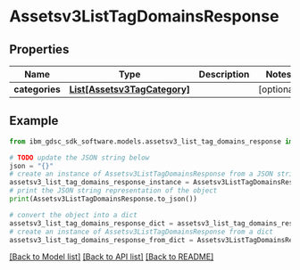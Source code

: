 # Assetsv3ListTagDomainsResponse


## Properties

Name | Type | Description | Notes
------------ | ------------- | ------------- | -------------
**categories** | [**List[Assetsv3TagCategory]**](Assetsv3TagCategory.md) |  | [optional] 

## Example

```python
from ibm_gdsc_sdk_software.models.assetsv3_list_tag_domains_response import Assetsv3ListTagDomainsResponse

# TODO update the JSON string below
json = "{}"
# create an instance of Assetsv3ListTagDomainsResponse from a JSON string
assetsv3_list_tag_domains_response_instance = Assetsv3ListTagDomainsResponse.from_json(json)
# print the JSON string representation of the object
print(Assetsv3ListTagDomainsResponse.to_json())

# convert the object into a dict
assetsv3_list_tag_domains_response_dict = assetsv3_list_tag_domains_response_instance.to_dict()
# create an instance of Assetsv3ListTagDomainsResponse from a dict
assetsv3_list_tag_domains_response_from_dict = Assetsv3ListTagDomainsResponse.from_dict(assetsv3_list_tag_domains_response_dict)
```
[[Back to Model list]](../README.md#documentation-for-models) [[Back to API list]](../README.md#documentation-for-api-endpoints) [[Back to README]](../README.md)


